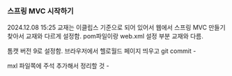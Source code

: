 ### 스프링 MVC 시작하기 

2024.12.08 15:25
교재는 이클립스 기준으로 되어 있어서
웹에서 스프링 MVC 만들기 찾아서 교재와 다르게 설정함.
pom파일이랑 web.xml 설정 부분 교재와 다름.

톰캣 버전 9로 설정함.
브라우저에서 헬로월드 페이지 띄우고 git commit - 

mxl 파일쪽에 주석 추가해서 정리할 것 - 

